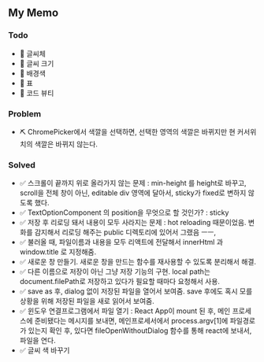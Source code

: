 ## My Memo

### Todo
- 🎈 글씨체
- 🎈 글씨 크기
- 🎈 배경색
- 🎈 표
- 🎈 코드 뷰티

### Problem
- ⛏ ChromePicker에서 색깔을 선택하면, 선택한 영역의 색깔은 바뀌지만 현 커서위치의 색깔은 바뀌지 않는다.


### Solved
- ✅ 스크롤이 끝까지 위로 올라가지 않는 문제 : min-height 를 height로 바꾸고, scroll을 전체 창이 아닌, editable div 영역에 달아서, sticky가 fixed로 변하지 않도록 했다.
- ✅ TextOptionComponent 의 position을 무엇으로 할 것인가? : sticky
- ✅ 저장 후 리로딩 돼서 내용이 모두 사라지는 문제 : hot reloading 때문이었음. 변화를 감지해서 리로딩 해주는 public 디렉토리에 있어서 그랬음 ㅡㅡ,
- ✅ 불러올 때, 파일이름과 내용을 모두 리액트에 전달해서 innerHtml 과 window.title 로 지정해줌.
- ✅ 새로운 창 만들기. 새로운 창을 만드는 함수를 재사용할 수 있도록 분리해서 해결.
- ✅ 다른 이름으로 저장이 아닌 그냥 저장 기능의 구현. local path는 document.filePath로 저장하고 있다가 필요할 때마다 요청해서 사용.
- ✅ save as 후, dialog 없이 저장된 파일을 열어서 보여줌. save 후에도 혹시 모를 상황을 위해 저장된 파일을 새로 읽어서 보여줌.
- ✅ 윈도우 연결프로그램에서 파일 열기 : React App이 mount 된 후, 메인 프로세스에 준비됐다는 메시지를 보내면, 메인프로세서에서 process.argv[1]에 파일경로가 있는지 확인 후, 있다면 fileOpenWithoutDialog 함수를 통해 react에 보내서, 파일을 연다.
- ✅ 글씨 색 바꾸기